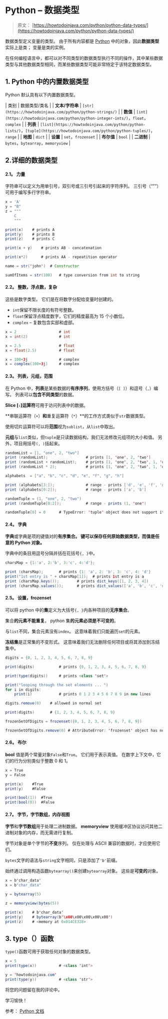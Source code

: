 # Python – 数据类型

> 原文： [https://howtodoinjava.com/python/python-data-types/](https://howtodoinjava.com/python/python-data-types/)

数据类型定义变量的类型。 由于所有内容都是 [Python](https://howtodoinjava.com/python-tutorial/) 中的对象，因此**数据类型**实际上是类； 变量是类的实例。

在任何编程语言中，都可以对不同类型的数据类型执行不同的操作，其中某些数据类型与其他数据类型相同，而某些数据类型可能非常特定于该特定数据类型。

## 1\. Python 中的内置数据类型

Python 默认具有以下内置数据类型。

| 类别 | 数据类型/类名 |
| **文本/字符串** | `[str](https://howtodoinjava.com/python/python-strings/)` |
| **数值** | `[int](https://howtodoinjava.com/python/python-integer-ints/)`，`float`，`complex` |
| **列表** | `[list](https://howtodoinjava.com/python/python-lists/)`，`[tuple](https://howtodoinjava.com/python/python-tuples/)`，`range` |
| **地图** | `dict` |
| **设置** | `set`，`frozenset` |
| **布尔值** | `bool` |
| **二进制** | `bytes`，`bytearray`，`memoryview` |

## 2.详细的数据类型

#### 2.1。 力量

字符串可以定义为用单引号，双引号或三引号引起来的字符序列。 三引号（“””）可用于编写多行字符串。

```java
x = 'A'
y = "B"
z = """
	C
	"""

print(x)	# prints A
print(y)	# prints B
print(z)	# prints C

print(x + y)	# prints AB	- concatenation

print(x*2)		# prints AA - repeatition operator

name = str('john')	# Constructor

sumOfItems = str(100)	# type conversion from int to string

```

#### 2.2。 整数，浮点数，复杂

这些是数字类型。 它们是在将数字分配给变量时创建的。

*   `int`保留不限长度的有符号整数。
*   `float`保留浮点精度数字，它们的精度最高为 15 个小数位。
*   `complex` – 复数包含实部和虚部。

```java
x = 2					# int
x = int(2)				# int	

x = 2.5					# float
x = float(2.5)			# float	

x = 100+3j				# complex
x = complex(100+3j) 	# complex

```

#### 2.3。 列表，元组，范围

在 Python 中，**列表**是某些数据的**有序序列**，使用方括号（`[ ]`）和逗号（`,`）编写。 列表可以**包含不同类型**的数据。

**Slice [`:`]运算符**可用于访问列表中的数据。

**串联运算符（`+`）**和**重复运算符（`*`）**的工作方式类似于`str`数据类型。

使用切片运算符可以将**范围**视为`sublist`，从`list`中取出。

**元组**与`list`类似，但`tuple`是只读数据结构，我们无法修改元组项的大小和值。 另外，项目用括号`(, )`括起来。

```java
randomList = [1, "one", 2, "two"]
print (randomList);  				# prints [1, 'one', 2, 'two']
print (randomList + randomList);  	# prints [1, 'one', 2, 'two', 1, 'one', 2, 'two']
print (randomList * 2);  			# prints [1, 'one', 2, 'two', 1, 'one', 2, 'two']

alphabets  = ["a", "b", "c", "d", "e", "f", "g", "h"]  

print (alphabets[3:]);  			# range - prints ['d', 'e', 'f', 'g', 'h']
print (alphabets[0:2]);  			# range - prints ['a', 'b']

randomTuple = (1, "one", 2, "two")
print (randomTuple[0:2]);  			# range - prints (1, 'one')

randomTuple[0] = 0		# TypeError: 'tuple' object does not support item assignment

```

#### 2.4。 字典

**字典**或字典是项的键值对的**有序集合。 键可以保存任何原始数据类型，而值是任意的 Python 对象。**

字典中的条目用逗号分隔并括在花括号`{, }`中。

```java
charsMap = {1:'a', 2:'b', 3:'c', 4:'d'};   

print (charsMap); 		# prints {1: 'a', 2: 'b', 3: 'c', 4: 'd'}
print("1st entry is " + charsMap[1]);  # prints 1st entry is a
print (charsMap.keys());  		# prints dict_keys([1, 2, 3, 4])
print (charsMap.values());   	# prints dict_values(['a', 'b', 'c', 'd'])

```

#### 2.5。 设置，frozenset

可以将 python 中的**集**定义为大括号`{, }`内各种项目的**无序集合**。

集合**的元素不能重复**。 python 集**的元素必须是不可变的**。

与`list`不同，集合元素没有`index`。 这意味着我们只能遍历`set`的元素。

**冻结集**是正常集的不变形式。 这意味着我们无法删除任何项目或将其添加到冻结集中。

```java
digits = {0, 1, 2, 3, 4, 5, 6, 7, 8, 9}   

print(digits)  			# prints {0, 1, 2, 3, 4, 5, 6, 7, 8, 9}

print(type(digits))  	# prints <class 'set'>

print("looping through the set elements ... ")  
for i in digits:  
    print(i)  			# prints 0 1 2 3 4 5 6 7 8 9 in new lines

digits.remove(0)	# allowed in normal set

print(digits)		# {1, 2, 3, 4, 5, 6, 7, 8, 9}

frozenSetOfDigits = frozenset({0, 1, 2, 3, 4, 5, 6, 7, 8, 9})   

frozenSetOfDigits.remove(0)	# AttributeError: 'frozenset' object has no attribute 'remove'

```

#### 2.6。 布尔

**bool** 值是两个常量对象`False`和`True`。 它们用于表示真值。 在数字上下文中，它们的行为分别类似于整数 0 和 1。

```java
x = True
y = False

print(x)	#True
print(y)	#False

print(bool(1))	#True
print(bool(0))	#False

```

#### 2.7。 字节，字节数组，内存视图

**字节**和**字节数组**用于处理二进制数据。 **memoryview** 使用缓冲区协议访问其他二进制对象的内存，而无需进行复制。

字节对象是单个字节的**不变**序列。 仅在处理与 ASCII 兼容的数据时，才应使用它们。

`bytes`文字的语法与`string`文字相同，只是添加了`'b'`前缀。

始终通过调用构造函数`bytearray()`来创建`bytearray`对象。 这些是**可变的**对象。

```java
x = b'char_data'
x = b"char_data"

y = bytearray(5)

z = memoryview(bytes(5))

print(x)	# b'char_data'
print(y)	# bytearray(b'\x00\x00\x00\x00\x00')
print(z)	# <memory at 0x014CE328>

```

## 3\. type（）函数

`type()`函数可用于获取任何对象的数据类型。

```java
x = 5
print(type(x))			# <class 'int'>

y = 'howtodoinjava.com'
print(type(y))			# <class 'str'>

```

将您的问题留在我的评论中。

学习愉快！

参考： [Python 文档](https://docs.python.org/3/library/stdtypes.html)
